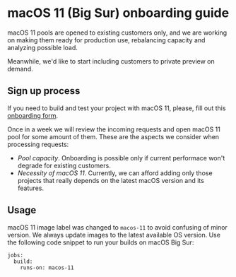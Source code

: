 # macOS 11 (Big Sur) onboarding guide

macOS 11 pools are opened to existing customers only, and we are working on making them ready for production use, rebalancing capacity and analyzing possible load.

Meanwhile, we'd like to start including customers to private preview on demand.

## Sign up process

If you need to build and test your project with macOS 11, please, fill out this [onboarding form](https://forms.office.com/r/Pn0a7NqBXg).

Once in a week we will review the incoming requests and open macOS 11 pool for some amount of them. These are the aspects we consider when processing requests:
- _Pool capacity_. Onboarding is possible only if current performace won't degrade for existing customers.
- _Necessity of macOS 11_. Currently, we can afford adding only those projects that really depends on the latest macOS version and its features.

## Usage

macOS 11 image label was changed to `macos-11` to avoid confusing of minor version. We always update images to the latest available OS version. Use the following code snippet to run your builds on macOS Big Sur:
```
jobs:
  build:
    runs-on: macos-11
```

